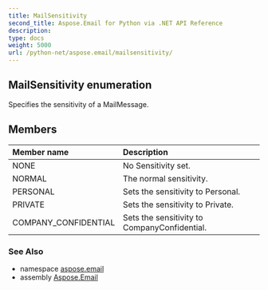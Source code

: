 ```yaml
---
title: MailSensitivity
second_title: Aspose.Email for Python via .NET API Reference
description: 
type: docs
weight: 5000
url: /python-net/aspose.email/mailsensitivity/
---
```


## MailSensitivity enumeration

Specifies the sensitivity of a MailMessage.

## Members
| Member name | Description |
| :- | :- |
|NONE|No Sensitivity set.|
|NORMAL|The normal sensitivity.|
|PERSONAL|Sets the sensitivity to Personal.|
|PRIVATE|Sets the sensitivity to Private.|
|COMPANY_CONFIDENTIAL|Sets the sensitivity to CompanyConfidential.|

### See Also

* namespace [aspose.email](/email/python-net/aspose.email/)
* assembly [Aspose.Email](/email/python-net/)

